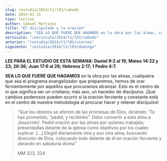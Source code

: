 ```yaml
---
slug: /estudia/2014/t1/l03/sabado
date: 2014-01-11
tipo: leccion
author: Samuel Martínez
title: "El discipulado y la oración"
description: "SEA LO QUE FUERE QUE HAGAMOS en la obra por las almas, cualquiera que sea el  programa evangelizador que preparemos, hemos de orar fervientemente por  aquellos que procuramos alcanzar. Esto es el centro de lo que significa ser un  cristiano; más..."
versiculo: "/versiculo/2014/t1/l03/sabado"
anterior: "/estudia/2014/t1/l02/viernes"
siguiente: "/estudia/2014/t1/l03/domingo"
---
```


**LEE PARA EL ESTUDIO DE ESTA SEMANA: Daniel 9:2 al 19; Mateo 14:22 y 23; 26:36; Juan 17:6 al 26; Hebreos 2:17; 1 Pedro 4:7.**

**SEA LO QUE FUERE QUE HAGAMOS** en la obra por las almas, cualquiera que sea el programa evangelizador que preparemos, hemos de orar fervientemente por aquellos que procuramos alcanzar. Esto es el centro de lo que significa ser un cristiano; más aun, un hacedor de discípulos. ¡Qué cambios poderosos pueden ocurrir si la oración ferviente y constante está en el centro de nuestra metodología al procurar hacer y retener discípulos!

> “Que los obreros se aferren de las promesas de Dios, diciendo: ‘Tú has prometido, “pedid, y recibiréis”. Debo convertir a esta alma a Jesucristo’. Pedid oración por las almas por quienes trabajáis; presentadlas delante de la iglesia como objetivos por los cuales suplicar. [...] Elegid diariamente otra y aun otra alma, buscando dirección de Dios, colocando todo delante de él en oración ferviente y obrando en sabiduría divina”
>
> MM 323, 324
